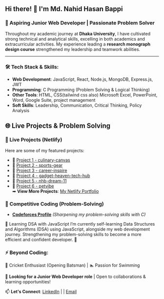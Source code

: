## Hi there! 👋 I'm Md. Nahid Hasan Bappi

### 🚀 Aspiring Junior Web Developer | Passionate Problem Solver

Throughout my academic journey at **Dhaka University**, I have cultivated strong technical and analytical skills, excelling in both academics and extracurricular activities. My experience leading a **research monograph design course** strengthened my leadership and teamwork abilities.

---

### 🛠 Tech Stack & Skills:
- **Web Development**: JavaScript, React, Node.js, MongoDB, Express.js, JWT  
- **Programming**: C Programming (Problem Solving & Logical Thinking)  
- **Other Tools**: HTML, CSS(tailwind css also) Microsoft Excel, PowerPoint, Word, Google Suite, project management 
- **Soft Skills**: Leadership, Communication, Critical Thinking, Policy Analysis  


## 🌐 Live Projects & Problem Solving

### 🚀 Live Projects (Netlify)
Here are some of my featured projects:  
- 🔹 [Project 1 - culinary-canvas](https://culinary-canvas-kitchen.netlify.app/)
- 🔹 [Project 2 - sports-gear](https://sports-gear.netlify.app/) 
- 🔹 [Project 3 - career-inspire](https://career-inspire.netlify.app/)  
- 🔹 [Project 4 - gadget-heaven-tech-hub](https://gadget-heaven-tech-hub.netlify.app/)  
- 🔹 [Project 5 - nhb-dream-11](https://nhb-dream-11.netlify.app/)  
- 🔹 [Project 6 - petvibe](https://petvibe.netlify.app/)  
➡ **View More Projects**: [My Netlify Portfolio](https://app.netlify.com/teams/nbappi13/sites)  

### 🔢 Competitive Coding (Problem-Solving)
- **[Codeforces Profile](https://codeforces.com/profile/nahidbappi13)** _(Sharpening my problem-solving skills with C)_

📘 Learning DSA with JavaScript
I’m currently self-learning Data Structures and Algorithms (DSA) using JavaScript, alongside my web development journey. Strengthening my problem-solving skills to become a more efficient and confident developer. 🚀


### ⚡ Beyond Coding:
🏏 Cricket Enthusiast (Opening Batsman) | 🏊 Passion for Swimming  

📌 **Looking for a Junior Web Developer role** | Open to collaborations & learning opportunities!  

📫 **Let's Connect**: [LinkedIn](https://www.linkedin.com/in/nahid-bappi/) | | [Email](nahidbappi13@gmail.com)
